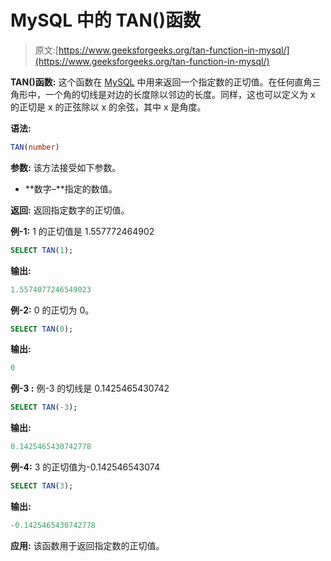 # MySQL 中的 TAN()函数

> 原文:[https://www.geeksforgeeks.org/tan-function-in-mysql/](https://www.geeksforgeeks.org/tan-function-in-mysql/)

**TAN()函数:**
这个函数在 [MySQL](https://www.geeksforgeeks.org/sql-tutorial/) 中用来返回一个指定数的正切值。在任何直角三角形中，一个角的切线是对边的长度除以邻边的长度。同样，这也可以定义为 x 的正切是 x 的正弦除以 x 的余弦，其中 x 是角度。

**语法:**

```sql
TAN(number)
```

**参数:**
该方法接受如下参数。

*   **数字–**指定的数值。

**返回:**
返回指定数字的正切值。

**例-1:**
1 的正切值是 1.557772464902

```sql
SELECT TAN(1);
```

**输出:**

```sql
1.5574077246549023
```

**例-2:**
0 的正切为 0。

```sql
SELECT TAN(0);
```

**输出:**

```sql
0
```

**例-3 :**
例-3 的切线是 0.1425465430742

```sql
SELECT TAN(-3);
```

**输出:**

```sql
0.1425465430742778
```

**例-4:**
3 的正切值为-0.142546543074

```sql
SELECT TAN(3);
```

**输出:**

```sql
-0.1425465430742778
```

**应用:**
该函数用于返回指定数的正切值。